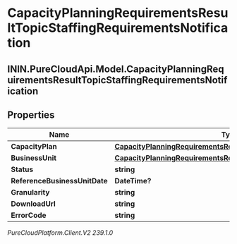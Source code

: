 # CapacityPlanningRequirementsResultTopicStaffingRequirementsNotification

## ININ.PureCloudApi.Model.CapacityPlanningRequirementsResultTopicStaffingRequirementsNotification

## Properties

|Name | Type | Description | Notes|
|------------ | ------------- | ------------- | -------------|
| **CapacityPlan** | [**CapacityPlanningRequirementsResultTopicCapacityPlanReference**](CapacityPlanningRequirementsResultTopicCapacityPlanReference) |  | [optional] |
| **BusinessUnit** | [**CapacityPlanningRequirementsResultTopicBusinessUnit**](CapacityPlanningRequirementsResultTopicBusinessUnit) |  | [optional] |
| **Status** | **string** |  | [optional] |
| **ReferenceBusinessUnitDate** | **DateTime?** |  | [optional] |
| **Granularity** | **string** |  | [optional] |
| **DownloadUrl** | **string** |  | [optional] |
| **ErrorCode** | **string** |  | [optional] |



_PureCloudPlatform.Client.V2 239.1.0_
